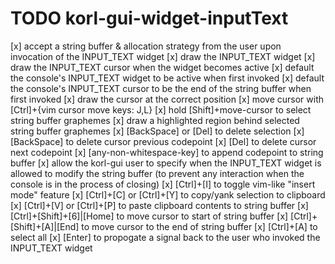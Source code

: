 # TODO korl-gui-widget-inputText

[x] accept a string buffer & allocation strategy from the user upon invocation of the INPUT_TEXT widget
[x] draw the INPUT_TEXT widget
[x] draw the INPUT_TEXT cursor when the widget becomes active
[x] default the console's INPUT_TEXT widget to be active when first invoked
[x] default the console's INPUT_TEXT cursor to be the end of the string buffer when first invoked
[x] draw the cursor at the correct position
[x] move cursor with [Ctrl]+{vim cursor move keys: J,L}
[x] hold [Shift]+move-cursor to select string buffer graphemes
[x] draw a highlighted region behind selected string buffer graphemes
[x] [BackSpace] or [Del] to delete selection
[x] [BackSpace] to delete cursor previous codepoint
[x] [Del] to delete cursor next codepoint
[x] [any-non-whitespace-key] to append codepoint to string buffer
[x] allow the korl-gui user to specify when the INPUT_TEXT widget is allowed to modify the string buffer (to prevent any interaction when the console is in the process of closing)
[x] [Ctrl]+[I] to toggle vim-like "insert mode" feature
[x] [Ctrl]+[C] or [Ctrl]+[Y] to copy/yank selection to clipboard
[x] [Ctrl]+[V] or [Ctrl]+[P] to paste clipboard contents to string buffer
[x] [Ctrl]+[Shift]+[6]|[Home] to move cursor to start of string buffer
[x] [Ctrl]+[Shift]+[A]|[End]  to move cursor to the end of string buffer
[x] [Ctrl]+[A] to select all
[x] [Enter] to propogate a signal back to the user who invoked the INPUT_TEXT widget
